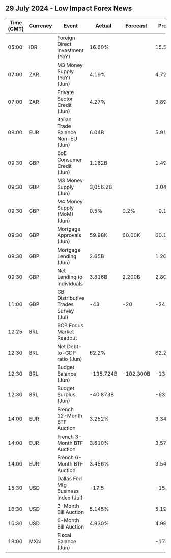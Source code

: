 ## 29 July 2024 - Low Impact Forex News

| Time (GMT) | Currency | Event | Actual | Forecast | Previous |
|------|----------|-------|--------|----------|----------|
| 05:00 | IDR | Foreign Direct Investment (YoY) | 16.60% |  | 15.50% |
| 07:00 | ZAR | M3 Money Supply (YoY) (Jun) | 4.19% |  | 4.72% |
| 07:00 | ZAR | Private Sector Credit (Jun) | 4.27% |  | 3.89% |
| 09:00 | EUR | Italian Trade Balance Non-EU (Jun) | 6.04B |  | 5.91B |
| 09:30 | GBP | BoE Consumer Credit (Jun) | 1.162B |  | 1.494B |
| 09:30 | GBP | M3 Money Supply (Jun) | 3,056.2B |  | 3,040.8B |
| 09:30 | GBP | M4 Money Supply (MoM) (Jun) | 0.5% | 0.2% | -0.1% |
| 09:30 | GBP | Mortgage Approvals (Jun) | 59.98K | 60.00K | 60.13K |
| 09:30 | GBP | Mortgage Lending (Jun) | 2.65B |  | 1.26B |
| 09:30 | GBP | Net Lending to Individuals | 3.816B | 2.200B | 2.800B |
| 11:00 | GBP | CBI Distributive Trades Survey (Jul) | -43 | -20 | -24 |
| 12:25 | BRL | BCB Focus Market Readout |  |  |  |
| 12:30 | BRL | Net Debt-to-GDP ratio (Jun) | 62.2% |  | 62.2% |
| 12:30 | BRL | Budget Balance (Jun) | -135.724B | -102.300B | -138.256B |
| 12:30 | BRL | Budget Surplus (Jun) | -40.873B |  | -63.895B |
| 14:00 | EUR | French 12-Month BTF Auction | 3.252% |  | 3.341% |
| 14:00 | EUR | French 3-Month BTF Auction | 3.610% |  | 3.576% |
| 14:00 | EUR | French 6-Month BTF Auction | 3.456% |  | 3.540% |
| 15:30 | USD | Dallas Fed Mfg Business Index (Jul) | -17.5 |  | -15.1 |
| 16:30 | USD | 3-Month Bill Auction | 5.145% |  | 5.190% |
| 16:30 | USD | 6-Month Bill Auction | 4.930% |  | 4.990% |
| 19:00 | MXN | Fiscal Balance (Jun) |  |  | -174.07B |
